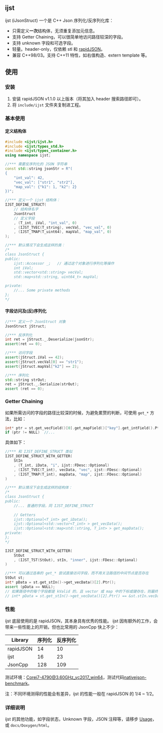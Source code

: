 ## ijst

ijst (iJsonStruct) 一个是 C++ Json 序列化/反序列化库：

- 只需定义**一次**结构体，无须重复添加元信息。
- 支持 Getter Chaining，可以很简单地访问路径较深的字段。
- 支持 unknown 字段和可选字段。
- 轻量。header-only，仅依赖 stl 和 [rapidJSON](https://github.com/Tencent/rapidjson)。
- 兼容 C++98/03。支持 C++11 特性，如右值构造、extern template 等。

## 使用
### 安装
1. 安装 rapidJSON v1.1.0 以上版本（将其加入 header 搜索路径即可）。
2. 将 `include/ijst` 文件夹复制进工程。

### 基本使用

#### 定义结构体
```cpp
#include <ijst/ijst.h>
#include <ijst/types_std.h>
#include <ijst/types_container.h>
using namespace ijst;

//*** 需要反序列化的 JSON 字符串
const std::string jsonStr = R"(
{
    "int_val": 42, 
    "vec_val": ["str1", "str2"], 
    "map_val": {"k1": 1, "k2": 2}
})";

//*** 定义一个 ijst 结构体：
IJST_DEFINE_STRUCT(
    // 结构体名字
    JsonStruct
    // 定义字段
    , (T_int, iVal, "int_val", 0)  
    , (IJST_TVEC(T_string), vecVal, "vec_val", 0)
    , (IJST_TMAP(T_uint64), mapVal, "map_val", 0)
);

//*** 默认情况下会生成这样的类：
/*
class JsonStruct {
public:
    ijst::Accessor _;   // 通过这个对象进行序列化等操作
    int iVal; 
    std::vector<std::string> vecVal; 
    std::map<std::string, uint64_t> mapVal; 

private:
    //... Some private methods
};
*/
```

#### 字段访问及(反)序列化
```cpp
//*** 定义一个 JsonStruct 对象
JsonStruct jStruct;

//*** 反序列化
int ret = jStruct._.Deserialize(jsonStr);
assert(ret == 0);

//*** 访问字段
assert(jStruct.iVal == 42);
assert(jStruct.vecVal[0] == "str1");
assert(jStruct.mapVal["k2"] == 2);

//*** 序列化
std::string strOut;
ret = jStruct._.Serialize(strOut);
assert (ret == 0);
```

### Getter Chaining
如果所需访问的字段的路径比较深的时候，为避免累赘的判断，可使用 `get_*` 方法，比如：

```cpp
int* ptr = st.get_vecField()[0].get_mapField()["key"].get_intField().Ptr();
if (ptr != NULL)  //...
```

具体如下：

```cpp
//*** 和 IJST_DEFINE_STRUCT 类似
IJST_DEFINE_STRUCT_WITH_GETTER(
    StIn
    , (T_int, iData, "i", ijst::FDesc::Optional)
    , (IJST_TVEC(T_int), vecData, "vec", ijst::FDesc::Optional)
    , (IJST_TMAP(T_int), mapData, "map", ijst::FDesc::Optional)
)

//*** 默认情况下会生成这样的结构体：
/*
class JsonStruct {
public:
    //... 普通的字段，同 IJST_DEFINE_STRUCT
    
    // Getters
    ijst::Optional<T_int> get_iData();
    ijst::Optional<std::vector<T_int> > get_vecData();
    ijst::Optional<std::map<std::string, T_int> > get_mapData();
private:
};
*/

IJST_DEFINE_STRUCT_WITH_GETTER(
    StOut
    , (IJST_TST(StOut), stIn, "inner", ijst::FDesc::Optional)
)

//*** 可以通过连串的 get_* 尝试直接访问字段，而不用关注路径的中间节点是否存在
StOut st;
int* pData = st.get_stIn()->get_vecData()[2].Ptr();
assert (pData == NULL);
// 如果路径中的每个字段都是 kValid 的，且 vector 或 map 中的下标或键存在，则最终得到的指针会指向该字段：
// int* pData = st.get_stIn()->get_vecData()[2].Ptr() == &st.stIn.vecData[2];
```

### 性能

ijst 底层使用的是 rapidJSON，其本身具有优秀的性能。
ijst 因有额外的工作，会带来一些性能上的开销，但也比常用的 JsonCpp 快上不少：

| Library   | 序列化 | 反序列化 | 
|-----------|-------|---------|
| rapidJSON | 14    | 10      |
| ijst      | 16    | 23      |
| JsonCpp   | 128   | 109     |

测试环境：Corei7-4790@3.60GHz_vc2017_win64，测试代码[nativejson-benchmark](https://github.com/miloyip/nativejson-benchmark)。
 
注：不同环境测得的性能会有差异，ijst 的性能一般在 rapidJSON 的 1/4 ~ 1/2。

### 详细说明

ijst 的其他功能，如字段状态，Unknown 字段，JSON 注释等，请移步 [Usage](docs/usage.md)，或 `docs/Doxygen/html`。